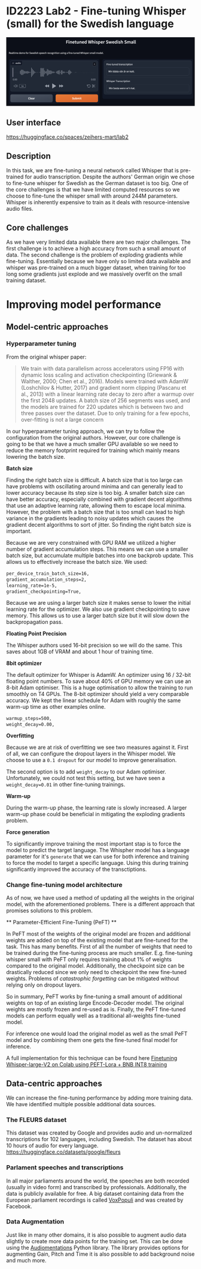 # ID2223 Lab2 - Fine-tuning Whisper (small) for the Swedish language

![user interface screenshot](./screenshot.png)

## User interface

https://huggingface.co/spaces/zeihers-mart/lab2

## Description

In this task, we are fine-tuning a neural network called Whisper that is pre-trained for audio transcription.
Despite the authors' German origin we chose to fine-tune whisper for Swedish as the German dataset is too big.
One of the core challenges is that we have limited computed resources so we choose to fine-tune the whisper small with around 244M parameters.
Whisper is inherently expensive to train as it deals with resource-intensive audio files.

## Core challenges

As we have very limited data available there are two major challenges.
The first challenge is to achieve a high accuracy from such a small amount of data.
The second challenge is the problem of exploding gradients while fine-tuning.
Essentially because we have only so limited data available and whisper was pre-trained on a much bigger dataset,
when training for too long some gradients just explode and we massively overfit on the small training dataset.

# Improving model performance

## Model-centric approaches

### Hyperparameter tuning

From the original whisper paper:
> We train with data parallelism across accelerators
> using FP16 with dynamic loss scaling and activation checkpointing (Griewank & Walther, 2000; Chen et al., 2016).
> Models were trained with AdamW (Loshchilov & Hutter,
> 2017) and gradient norm clipping (Pascanu et al., 2013)
> with a linear learning rate decay to zero after a warmup over
> the first 2048 updates. A batch size of 256 segments was
> used, and the models are trained for 220 updates which is
> between two and three passes over the dataset. Due to only
> training for a few epochs, over-fitting is not a large concern

In our hyperparameter tuning approach, we can try to follow the configuration from the original authors.
However, our core challenge is going to be that we have a much smaller GPU available so we need to reduce
the memory footprint required for training which mainly means lowering the batch size.

**Batch size**

Finding the right batch size is difficult. A batch size that is too large can have problems with
oscillating around minima and can generally lead to lower accuracy because its step size is too big.
A smaller batch size can have better accuracy, especially combined with gradient decent algorithms
that use an adaptive learning rate, allowing them to escape local minima.
However, the problem with a batch size that is too small can lead to high variance in the gradients leading
to noisy updates which causes the gradient decent algorithms to sort of jitter.
So finding the right batch size is important.

Because we are very constrained with GPU RAM we utilized a higher number of gradient accumulation steps.
This means we can use a smaller batch size, but accumulate multiple batches into one backprob update.
This allows us to effectively increase the batch size.
We used:
```
per_device_train_batch_size=16,
gradient_accumulation_steps=2,
learning_rate=1e-5,
gradient_checkpointing=True,
```

Because we are using a larger batch size it makes sense to lower the initial learning rate for the optimizer.
We also use gradient checkpointing to save memory. This allows us to use a larger batch size
but it will slow down the backpropagation pass.

**Floating Point Precision**

The Whisper authors used 16-bit precision so we will do the same.
This saves about 1GB of VRAM and about 1 hour of training time.

**8bit optimizer**

The default optimizer for Whisper is AdamW. An optimizer using 16 / 32-bit floating point numbers.
To save about 40% of GPU memory we can use an 8-bit Adam optimiser. This is a huge optimisation to
allow the training to run smoothly on T4 GPUs. The 8-bit optimizer should yield a very comparable accuracy.
We kept the linear schedule for Adam with roughly the same warm-up time as other examples online.

```
warmup_steps=500,
weight_decay=0.00,
```

**Overfitting**

Because we are at risk of overfitting we see two measures against it.
First of all, we can configure the dropout layers in the Whisper model.
We choose to use a `0.1 dropout` for our model to improve generalisation.

The second option is to add `weight_decay` to our Adam optimiser.
Unfortunately, we could not test this setting, but we have seen a `weight_decay=0.01` in other fine-tuning trainings.

**Warm-up**

During the warm-up phase, the learning rate is slowly increased.
A larger warm-up phase could be beneficial in mitigating the exploding gradients problem.

**Force generation**

To significantly improve training the most important stap is to force the model to predict the target language.
The Whispher model has a language parameter for it's `generate` that we can use for both inference and training
to force the model to target a specific language. Using this during training significantly improved the accuracy of the transctiptions.

### Change fine-tuning model architecture

As of now, we have used a method of updating all the weights in the original model, with the aforementioned problems.
There is a different approach that promises solutions to this problem.

** Parameter-Efficient Fine-Tuning (PeFT) **

In PeFT most of the weights of the original model are frozen and additional weights are added on top of the existing model
that are fine-tuned for the task.
This has many benefits. First of all the number of weights that need to be trained during the fine-tuning process
are much smaller. E.g. fine-tuning whisper small with PeFT only requires training about 1% of weights compared to the original model.
Additionally, the checkpoint size can be drastically reduced since we only need to checkpoint the new fine-tuned weights.
Problems of _catastrophic forgetting_ can be mitigated without relying only on dropout layers.

So in summary, PeFT works by fine-tuning a small amount of additional weights on top of an existing large Encode-Decoder model.
The original weights are mostly frozen and re-used as is.
Finally, the PeFT fine-tuned models can perform equally well as a traditional all-weights fine-tuned model.

For inference one would load the original model as well as the small PeFT model and by combining
them one gets the fine-tuned final model for inference.

A full implementation for this technique can be found here [Finetuning Whisper-large-V2 on Colab using PEFT-Lora + BNB INT8 training](https://colab.research.google.com/drive/1DOkD_5OUjFa0r5Ik3SgywJLJtEo2qLxO?usp=sharing)

## Data-centric approaches

We can increase the fine-tuning performance by adding more training data.
We have identified multiple possible additional data sources.

### The FLEURS dataset

This dataset was created by Google and provides audio and un-normalized transcriptions for 102 languages, including Swedish.
The dataset has about 10 hours of audio for every language.
https://huggingface.co/datasets/google/fleurs

### Parlament speeches and transcriptions

In all major parliaments around the world, the speeches are both recorded (usually in video form) and transcribed
by professionals. Additionally, the data is publicly available for free.
A big dataset containing data from the European parliament recordings is called [VoxPopuli](https://github.com/facebookresearch/voxpopuli)
and was created by Facebook.

### Data Augmentation

Just like in many other domains, it is also possible to augment audio data slightly to create more data points
for the training set. This can be done using the [Audiomentations](https://iver56.github.io/audiomentations/) Python library.
The library provides options for augmenting Gain, Pitch and Time it is also possible to add background noise and much more.
